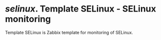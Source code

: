 # *selinux*. Template SELinux - SELinux monitoring

Template SELinux is Zabbix template for monitoring of SELinux.
